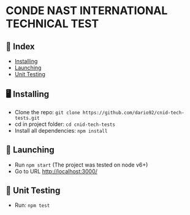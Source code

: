 CONDE NAST INTERNATIONAL TECHNICAL TEST
=========

## 📕 Index
 * [Installing](#installing)
 * [Launching](#launching)
 * [Unit Testing](#unit-tests)

## 🖥 <a name="installing">  Installing</a>
* Clone the repo: ```git clone https://github.com/dario92/cnid-tech-tests.git```
* cd in project folder: ```cd cnid-tech-tests```
* Install all dependencies: ```npm install```

## 🚀 <a name="launching">Launching</a>
* Run ```npm start``` (The project was tested on node v6+)
* Go to URL [http://localhost:3000/](http://localhost:3000/)

## 💪 <a name="unit-testing">Unit Testing</a>
* Run: ```npm test```
